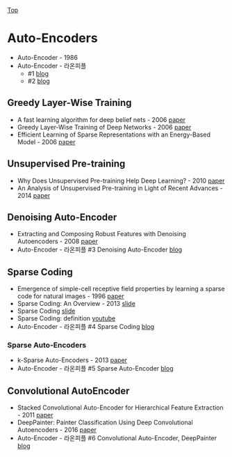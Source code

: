 [Top](index.md)

# Auto-Encoders

* Auto-Encoder - 1986
* Auto-Encoder - 라온피플
  * #1 [blog](https://laonple.blog.me/220850892431)
  * #2 [blog](https://laonple.blog.me/220884698923)

## Greedy Layer-Wise Training

* A fast learning algorithm for deep belief nets - 2006 [paper](https://www.cs.toronto.edu/~hinton/absps/fastnc.pdf)
* Greedy Layer-Wise Training of Deep Networks - 2006 [paper](http://www.iro.umontreal.ca/~lisa/pointeurs/BengioNips2006All.pdf) 
* Efficient Learning of Sparse Representations with an Energy-Based Model - 2006 [paper](https://papers.nips.cc/paper/3112-efficient-learning-of-sparse-representations-with-an-energy-based-model.pdf)

## Unsupervised Pre-training

* Why Does Unsupervised Pre-training Help Deep Learning? - 2010 [paper](http://www.jmlr.org/papers/volume11/erhan10a/erhan10a.pdf)
* An Analysis of Unsupervised Pre-training in Light of Recent Advances - 2014 [paper](https://arxiv.org/pdf/1412.6597.pdf)

## Denoising Auto-Encoder

* Extracting and Composing Robust Features with Denoising Autoencoders - 2008 [paper](http://www.cs.toronto.edu/~larocheh/publications/icml-2008-denoising-autoencoders.pdf)
* Auto-Encoder - 라온피플 #3 Denoising Auto-Encoder [blog](https://laonple.blog.me/220891144201)

## Sparse Coding

* Emergence of simple-cell receptive field properties by learning a sparse code for natural images - 1996 [paper](https://www.nature.com/articles/381607a0)
* Sparse Coding: An Overview - 2013 [slide](http://www.cs.ubc.ca/~schmidtm/MLRG/sparseCoding.pdf)
* Sparse Coding [slide](http://www.rctn.org/vs265/sparse-coding-slides.pdf)
* Sparse Coding: definition [youtube](https://www.youtube.com/watch?v=7a0_iEruGoM)
* Auto-Encoder - 라온피플 #4 Sparse Coding [blog](https://laonple.blog.me/220914873095)

### Sparse Auto-Encoders

* k-Sparse Auto-Encoders - 2013 [paper](https://arxiv.org/pdf/1312.5663.pdf)
* Auto-Encoder - 라온피플 #5 Sparse Auto-Encoder [blog](https://laonple.blog.me/220943887634)


## Convolutional AutoEncoder

* Stacked Convolutional Auto-Encoder for Hierarchical Feature Extraction - 2011 [paper](https://pdfs.semanticscholar.org/1c6d/990c80e60aa0b0059415444cdf94b3574f0f.pdf)
* DeepPainter: Painter Classification Using Deep Convolutional Autoencoders - 2016 [paper](http://elidavid.com/pubs/deeppainter.pdf)
* Auto-Encoder - 라온피플 #6 Convolutional Auto-Encoder, DeepPainter [blog](https://laonple.blog.me/220949087243)
